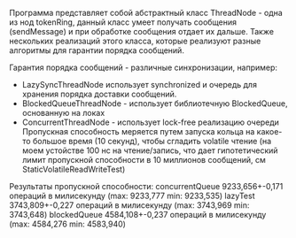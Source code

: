 Программа представляет собой абстрактный класс ThreadNode - одна из нод tokenRing, данный класс умеет получать сообщения (sendMessage) 
и при обработке сообщения отдает их дальше. Также нескольких реализаций этого класса, которые реализуют разные алгоритмы для гарантии порядка сообщений.

Гарантия порядка сообщений - различные синхронизации, например:
- LazySyncThreadNode использует synchronized и очередь для хранения порядка доставки сообщений.
- BlockedQueueThreadNode - использует библиотечную BlockedQueue, основанную на локах
- ConcurrentThreadNode - использует lock-free реализацию очереди
Пропускная способность меряется путем запуска кольца на какое-то большое время (10 секунд), чтобы сгладить volatile чтение (на моем устойстве 100 нс на чтение/запись, что дает гипотетический лимит пропускной способности в 10 миллионов сообщений, см StaticVolatileReadWriteTest)


Результаты пропускной способности:
concurrentQueue 9233,656+-0,171 операций в милисекунду (max: 9233,777 min: 9233,535)
lazyTest 3743,809+-0,227 операций в милисекунду (max: 3743,969 min: 3743,648)
blockedQueue 4584,108+-0,237 операций в милисекунду (max: 4584,276 min: 4583,940)
